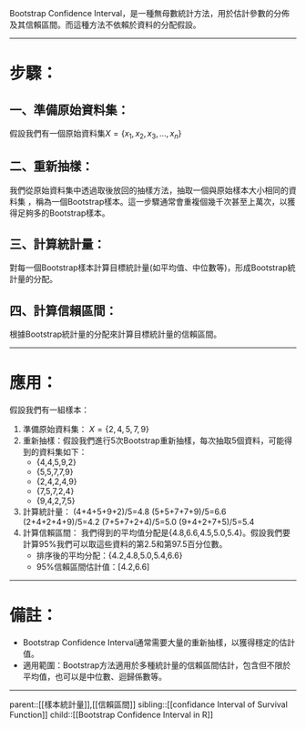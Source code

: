 Bootstrap Confidence Interval，是一種無母數統計方法，用於估計參數的分佈及其信賴區間。而這種方法不依賴於資料的分配假設。
- - -
# 步驟：
## 一、準備原始資料集：
假設我們有一個原始資料集$X=\left\lbrace x_1,x_2,x_3 ,\ldots ,x_n\right\rbrace$
## 二、重新抽樣：
我們從原始資料集中透過取後放回的抽樣方法，抽取一個與原始樣本大小相同的資料集
，稱為一個Bootstrap樣本。這一步驟通常會重複個幾千次甚至上萬次，以獲得足夠多的Bootstrap樣本。
## 三、計算統計量：
對每一個Bootstrap樣本計算目標統計量(如平均值、中位數等)，形成Bootstrap統計量的分配。
## 四、計算信賴區間：
根據Bootstrap統計量的分配來計算目標統計量的信賴區間。
- - - 
# 應用：
假設我們有一組樣本：
1. 準備原始資料集：
	$X=\left\lbrace2,4,5,7,9\right\rbrace$
2. 重新抽樣：假設我們進行5次Bootstrap重新抽樣，每次抽取5個資料，可能得到的資料集如下：
	- {4,4,5,9,2}
    - {5,5,7,7,9}
    - {2,4,2,4,9}
    - {7,5,7,2,4}
    - {9,4,2,7,5}
3. 計算統計量：
	(4+4+5+9+2)/5=4.8
	(5+5+7+7+9)/5=6.6
	(2+4+2+4+9)/5=4.2
	(7+5+7+2+4)/5=5.0
	(9+4+2+7+5)/5=5.4
4. 計算信賴區間：
	我們得到的平均值分配是{4.8,6.6,4.5,5.0,5.4}。假設我們要計算95%我們可以取這些資料的第2.5和第97.5百分位數。
	- 排序後的平均分配：{4.2,4.8,5.0,5.4,6.6}
	- 95%信賴區間估計值：\[4.2,6.6\]
- - -
# 備註：
- Bootstrap Confidence Interval通常需要大量的重新抽樣，以獲得穩定的估計值。
- 適用範圍：Bootstrap方法適用於多種統計量的信賴區間估計，包含但不限於平均值，也可以是中位數、迴歸係數等。
- - -
parent::[[樣本統計量]],[[信賴區間]]
sibling::[[confidance Interval of Survival Function]]
child::[[Bootstrap Confidence Interval in R]]